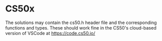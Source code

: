 # CS50x

The solutions may contain the cs50.h header file and the corresponding functions and types. 
These should work fine in the CS50's cloud-based version of VSCode at https://code.cs50.io/
